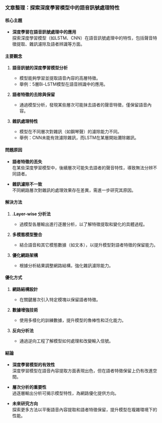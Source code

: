 ### 文章整理：探索深度學習模型中的語音訊號處理特性

#### 核心主題
- **深度學習在語音訊號處理中的應用**  
  探索深度學習模型（如LSTM、CNN）在語音訊號處理中的特性，包括聲音特徵提取、雜訊濾除及語者辨識等方面。

#### 主要觀念
1. **語音訊號的深度學習模型分析**  
   - 模型能夠學習並提取語音內容的高層特徵。
   - 舉例：5層Bi-LSTM模型在語音辨識中的應用。

2. **語者特徵的去除與保留**  
   - 通過模型分析，發現某些層次可能抹去語者的聲音特徵，僅保留語音內容。

3. **雜訊處理特性**  
   - 模型在不同層次對雜訊（如鋼琴聲）的濾除能力不同。
   - 舉例：CNN未能有效濾除雜訊，而LSTM在某層開始濔除雜訊。

#### 問題原因
- **語者特徵的丟失**  
  在某些深度學習模型中，後續層次可能失去語者的聲音特性，導致無法分辨不同語者。

- **雜訊濾除不一致**  
  不同網路層次對雜訊的處理效果存在差異，需進一步研究其原因。

#### 解決方法
1. **.Layer-wise 分析法**  
   - 過模型各層輸出進行逐層分析，以了解特徵提取和變化的具體過程。

2. **多模態模型整合**  
   - 結合語音和其它模態數據（如文本），以提升模型對語者特徵的保留能力。

3. **優化網路架構**  
   - 根據分析結果調整網路結構，強化雜訊濾除能力。

#### 優化方式
1. **網路結構設計**  
   - 在關鍵層次引入特定模塊以保留語者特徵。

2. **數據增強技術**  
   - 使用多樣化的訓練數據，提升模型的魯棒性和泛化能力。

3. **反向分析法**  
   - 通過逆向工程了解模型如何處理和改變輸入信號。

#### 結論
- **深度學習模型的有效性**  
  深度學習模型在語音內容提取方面表現出色，但在語者特徵保留上仍有改進空間。

- **層次分析的重要性**  
  過逐層輸出分析可揭示模型特性，為網路優化提供方向。

- **未來研究方向**  
  探索更多方法以平衡語音內容提取和語者特徵保留，提升模型在複雜環境下的性能。